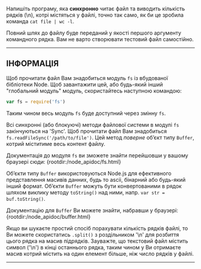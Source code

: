 Напишіть програму, яка **синхронно** читає файл та виводить кількість рядків (\n), котрі містяться у файлі, точно так само, як би це зробила команда `cat file | wc -l`.

Повний шлях до файлу буде переданий у якості першого аргументу командного рядка. Вам не варто створювати тестовий файл самостійно.

----------------------------------------------------------------------
## ІНФОРМАЦІЯ

Щоб прочитати файл Вам знадобиться модуль `fs` із вбудованої бібліотеки Node. Щоб завантажити цей, або будь-який інший "глобальний модуль" модуль, скористайтесь наступною командою:

```js
var fs = require('fs')
```

Таким чином весь модуль `fs` буде доступний через змінну `fs`.

Всі синхронні (або блокуючі) методи файлової системи в модулі `fs` закінчуються на 'Sync'. Щоб прочитати файл Вам знадобиться `fs.readFileSync('/path/to/file')`. Цей метод *поверне* об’єкт типу `Buffer`, котрий міститиме весь контент файлу.

Документація до модуля `fs` ви зможете знайти перейшовши у вашому браузері сюди:
  {rootdir:/node_apidoc/fs.html}

Об’єкти типу `Buffer` використовуються Node.js для ефективного представлення масивів данних, будь то ascii, бінарний або будь-який інший формат. Об’єкти `Buffer` можуть бути конвертованими в рядок шляхом виклику методу `toString()` над ними, напр. `var str = buf.toString()`.

Документацію для `Buffer` Ви можете знайти, набравши у браузері:
  {rootdir:/node_apidoc/buffer.html}

Якщо ви шукаєте простий спосіб порахувати кількість рядків файлі, то Ви можете скористатись `.split()` з роздільником '\n' для розбиття цього рядка на масив підрядків. Зауважте, що текстовий файл містить символ ('\n') в кінці останнього рядка, таким чином у Ви отримаєте масив котрий містить на один елемент більше, ніж число рядків у файлі.

----------------------------------------------------------------------
